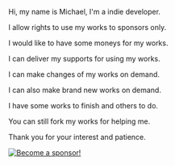 ﻿  
Hi, my name is Michael, I'm a indie developer.  
  
I allow rights to use my works to sponsors only.  
  
I would like to have some moneys for my works.  
  
I can deliver my supports for using my works.  
  
I can make changes of my works on demand.  
  
I can also make brand new works on demand.  
  
I have some works to finish and others to do.  
  
You can still fork my works for helping me.  
  
Thank you for your interest and patience.  
  
[![Become a sponsor!](https://img.shields.io/static/v1?label=Sponsor&message=%E2%9D%A4&logo=GitHub&color=%23fe8e86)](https://github.com/sponsors/michaelandrefraniatte)  
  